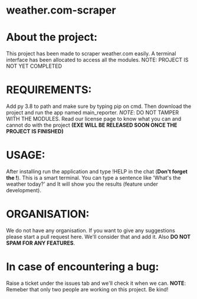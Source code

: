# weather.com-scraper

# About the project:
  This project has been made to scraper weather.com easily. A terminal interface has been allocated to access all the modules. NOTE: PROJECT IS NOT YET COMPLETED
  
# REQUIREMENTS:
  Add py 3.8 to path and make sure by typing pip on cmd. Then download the project and run the app named main_reporter.
  *NOTE*: DO NOT TAMPER WITH THE MODULES. Read our license page to know what you can and cannot do with the project
  __(EXE WILL BE RELEASED SOON ONCE THE PROJECT IS FINISHED)__
  
# USAGE:
  After installing run the application and type !HELP in the chat (__Don't forget the !__).
  This is a smart terminal. You can type a sentence like 'What's the weather today?' and It will show you the results (feature under development).
  
# ORGANISATION:
  We do not have any organisation. If you want to give any suggestions please start a pull request here. We'll consider that and add it. Also __DO NOT SPAM FOR ANY FEATURES__.
  
# In case of encountering a bug:
  Raise a ticket under the issues tab and we'll check it when we can. __NOTE__:  Remeber that only two people are working on this project. Be kind!
 

  
  
 
